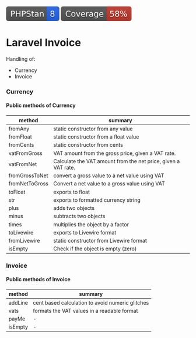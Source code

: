 <!--

This file was written by 'make-markdown.php' line 14 using
SchenkeIo\PackagingTools\Markdown\MarkdownAssembler

Do not edit manually as it will be overwritten.

-->

[![](.github/phpstan.svg)]()
[![](.github/coverage.svg)]()


# Laravel Invoice

Handling of:
- Currency
- Invoice




### Currency



#### Public methods of Currency

| method         | summary                                                        |
|----------------|----------------------------------------------------------------|
| fromAny        | static constructor from any value                              |
| fromFloat      | static constructor from a float value                          |
| fromCents      | static constructor from cents                                  |
| vatFromGross   | VAT amount from the gross price, given a VAT rate.             |
| vatFromNet     | Calculate the VAT amount from the net price, given a VAT rate. |
| fromGrossToNet | convert a gross value to a net value using VAT                 |
| fromNetToGross | Convert a net value to a gross value using VAT                 |
| toFloat        | exports to float                                               |
| str            | exports to formatted currency string                           |
| plus           | adds two objects                                               |
| minus          | subtracts two objects                                          |
| times          | multiplies the object by a factor                              |
| toLivewire     | exports to Livewire format                                     |
| fromLivewire   | static constructor from Livewire format                        |
| isEmpty        | Check if the object is empty (zero)                            |



### Invoice



#### Public methods of Invoice

| method  | summary                                          |
|---------|--------------------------------------------------|
| addLine | cent based calculation to avoid numeric glitches |
| vats    | formats the VAT values in a readable format      |
| payMe   | -                                                |
| isEmpty | -                                                |



